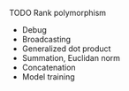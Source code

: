 TODO
Rank polymorphism

- Debug 
- Broadcasting
- Generalized dot product
- Summation, Euclidan norm
- Concatenation
- Model training
